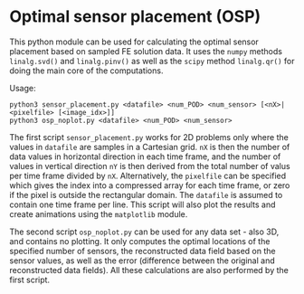 # Optimal sensor placement (OSP)

This python module can be used for calculating the optimal sensor placement
based on sampled FE solution data. It uses the `numpy` methods `linalg.svd()`
and `linalg.pinv()` as well as the `scipy` method `linalg.qr()` for doing the
main core of the computations.

Usage:

    python3 sensor_placement.py <datafile> <num_POD> <num_sensor> [<nX>|<pixelfile> [<image_idx>]]
    python3 osp_noplot.py <datafile> <num_POD> <num_sensor>

The first script `sensor_placement.py` works for 2D problems only where the
values in `datafile` are samples in a Cartesian grid. `nX` is then the number
of data values in horizontal direction in each time frame, and the number
of values in vertical direction `nY` is then derived from the total number
of valus per time frame divided by `nX`. Alternatively, the `pixelfile` can be
specified which gives the index into a compressed array for each time frame,
or zero if the pixel is outside the rectangular domain. The `datafile` is
assumed to contain one time frame per line. This script will also
plot the results and create animations using the `matplotlib` module.

The second script `osp_noplot.py` can be used for any data set - also 3D,
and contains no plotting. It only computes the optimal locations of the
specified number of sensors, the reconstructed data field based on the sensor
values, as well as the error (difference between the original and reconstructed
data fields). All these calculations are also performed by the first script.
